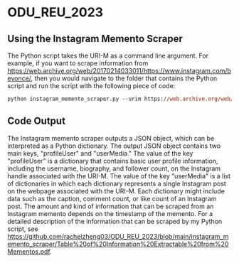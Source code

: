 ﻿# ODU_REU_2023
## Using the Instagram Memento Scraper
The Python script takes the URI-M as a command line argument. For example, if you want to scrape information from https://web.archive.org/web/20170214033011/https://www.instagram.com/beyonce/, then you would navigate to the folder that contains the Python script and run the script with the following piece of code:

```ps
python instagram_memento_scraper.py --urim https://web.archive.org/web/20170214033011/https://www.instagram.com/beyonce/
```
## Code Output
The Instagram memento scraper outputs a JSON object, which can be interpreted as a Python dictionary. The output JSON object contains two main keys, "profileUser" and "userMedia." The value of the key "profileUser" is a dictionary that contains basic user profile information, including the username, biography, and follower count, on the Instagram handle associated with the URI-M. The value of the key "userMedia" is a list of dictionaries in which each dictionary represents a single Instagram post on the webpage associated with the URI-M. Each dictionary might include data such as the caption, comment count, or like count of an Instagram post. The amount and kind of information that can be scraped from an Instagram memento depends on the timestamp of the memento. For a detailed description of the information that can be scraped by my Python script, see https://github.com/rachelzheng03/ODU_REU_2023/blob/main/instagram_memento_scraper/Table%20of%20Information%20Extractable%20from%20Mementos.pdf.
